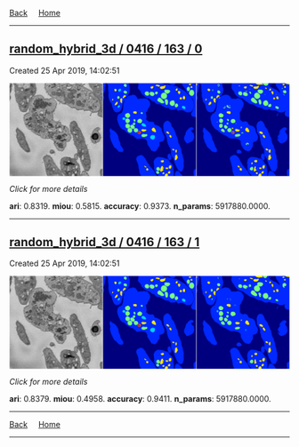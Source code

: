 
[Back](..)&nbsp;&nbsp;&nbsp;&nbsp;&nbsp;[Home](https://leapmanlab.github.io/snapshots)

---

<div class="summary"><a href="0"><h2>random_hybrid_3d / 0416 / 163 / 0</h2></a><p>Created 25 Apr 2019, 14:02:51
</p><a href="0"><img src="0/media/summary.png" align="center"></a><p>
<i>Click for more details</i>
</p></div>

**ari**: 0.8319. **miou**: 0.5815. **accuracy**: 0.9373. **n_params**: 5917880.0000. 

---

<div class="summary"><a href="1"><h2>random_hybrid_3d / 0416 / 163 / 1</h2></a><p>Created 25 Apr 2019, 14:02:51
</p><a href="1"><img src="1/media/summary.png" align="center"></a><p>
<i>Click for more details</i>
</p></div>

**ari**: 0.8379. **miou**: 0.4958. **accuracy**: 0.9411. **n_params**: 5917880.0000. 

---

[Back](..)&nbsp;&nbsp;&nbsp;&nbsp;&nbsp;[Home](https://leapmanlab.github.io/snapshots)

---
